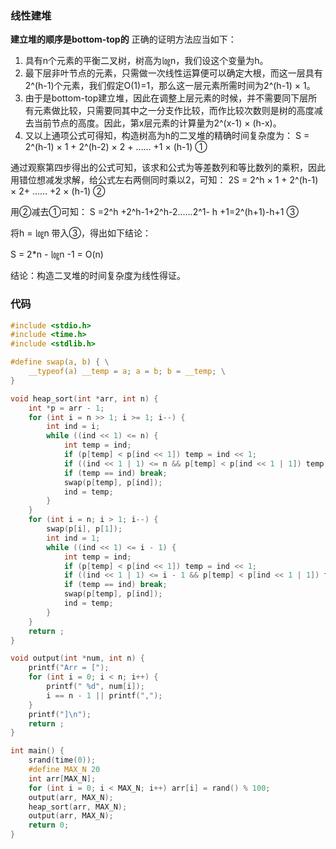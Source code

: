 ### 线性建堆



**建立堆的顺序是bottom-top的**
正确的证明方法应当如下：

1. 具有n个元素的平衡二叉树，树高为㏒n，我们设这个变量为h。
2. 最下层非叶节点的元素，只需做一次线性运算便可以确定大根，而这一层具有2^(h-1)个元素，我们假定O(1)=1，那么这一层元素所需时间为2^(h-1) × 1。
3. 由于是bottom-top建立堆，因此在调整上层元素的时候，并不需要同下层所有元素做比较，只需要同其中之一分支作比较，而作比较次数则是树的高度减去当前节点的高度。因此，第x层元素的计算量为2^(x-1) × (h-x)。
4. 又以上通项公式可得知，构造树高为h的二叉堆的精确时间复杂度为： 
   S = 2^(h-1) × 1 + 2^(h-2) × 2 + …… +1 × (h-1) ①

通过观察第四步得出的公式可知，该求和公式为等差数列和等比数列的乘积，因此用错位想减发求解，给公式左右两侧同时乘以2，可知： 
2S = 2^h × 1 + 2^(h-1) × 2+ …… +2 × (h-1) ②

用②减去①可知： S =2^h +2^h-1+2^h-2......2^1- h +1=2^(h+1)-h+1 ③

将h = ㏒n 带入③，得出如下结论：

S = 2*n - ㏒n -1 = O(n)

结论：构造二叉堆的时间复杂度为线性得证。



### 代码

```c
#include <stdio.h>
#include <time.h>
#include <stdlib.h>

#define swap(a, b) { \
    __typeof(a) __temp = a; a = b; b = __temp; \
}

void heap_sort(int *arr, int n) {
    int *p = arr - 1;
    for (int i = n >> 1; i >= 1; i--) {
        int ind = i;
        while ((ind << 1) <= n) {
            int temp = ind;
            if (p[temp] < p[ind << 1]) temp = ind << 1;
            if ((ind << 1 | 1) <= n && p[temp] < p[ind << 1 | 1]) temp = ind << 1 | 1;
            if (temp == ind) break;
            swap(p[temp], p[ind]);
            ind = temp;
        }
    }
    for (int i = n; i > 1; i--) {
        swap(p[i], p[1]);
        int ind = 1;
        while ((ind << 1) <= i - 1) {
            int temp = ind;
            if (p[temp] < p[ind << 1]) temp = ind << 1;
            if ((ind << 1 | 1) <= i - 1 && p[temp] < p[ind << 1 | 1]) temp = ind << 1 | 1;
            if (temp == ind) break;
            swap(p[temp], p[ind]);
            ind = temp;
        }
    }
    return ;
}

void output(int *num, int n) {
    printf("Arr = [");
    for (int i = 0; i < n; i++) {
        printf(" %d", num[i]);
        i == n - 1 || printf(",");
    }
    printf("]\n");
    return ;
}

int main() {
    srand(time(0));
    #define MAX_N 20
    int arr[MAX_N];
    for (int i = 0; i < MAX_N; i++) arr[i] = rand() % 100;
    output(arr, MAX_N);
    heap_sort(arr, MAX_N);
    output(arr, MAX_N);
    return 0;
}
```

